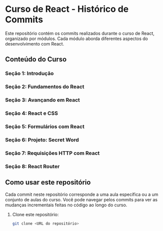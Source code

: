 # Curso de React - Histórico de Commits

Este repositório contém os commits realizados durante o curso de React, organizado por módulos. Cada módulo aborda diferentes aspectos do desenvolvimento com React.

## Conteúdo do Curso

### Seção 1: Introdução

### Seção 2: Fundamentos do React

### Seção 3: Avançando em React

### Seção 4: React e CSS

### Seção 5: Formulários com React

### Seção 6: Projeto: Secret Word

### Seção 7: Requisições HTTP com React

### Seção 8: React Router

## Como usar este repositório

Cada commit neste repositório corresponde a uma aula específica ou a um conjunto de aulas do curso. Você pode navegar pelos commits para ver as mudanças incrementais feitas no código ao longo do curso.

1. Clone este repositório:
   ```bash
   git clone <URL do repositório>
